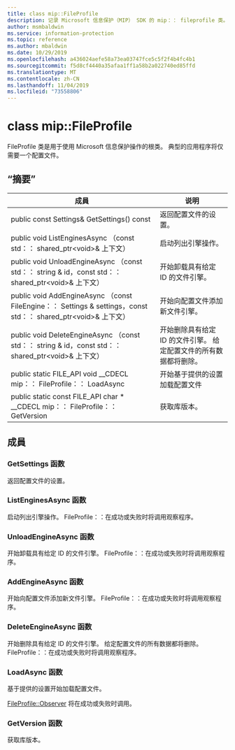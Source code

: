 ```yaml
---
title: class mip::FileProfile
description: 记录 Microsoft 信息保护（MIP） SDK 的 mip：： fileprofile 类。
author: msmbaldwin
ms.service: information-protection
ms.topic: reference
ms.author: mbaldwin
ms.date: 10/29/2019
ms.openlocfilehash: a436024aefe58a73ea03747fce5c5f2f4b4fc4b1
ms.sourcegitcommit: f5d8cf4440a35afaa1ff1a58b2a022740ed85ffd
ms.translationtype: MT
ms.contentlocale: zh-CN
ms.lasthandoff: 11/04/2019
ms.locfileid: "73558806"
---
```

# <a name="class-mipfileprofile"></a>class mip::FileProfile 
FileProfile 类是用于使用 Microsoft 信息保护操作的根类。
典型的应用程序将仅需要一个配置文件。
  
## <a name="summary"></a>“摘要”
 成員                        | 说明                                
--------------------------------|---------------------------------------------
public const Settings& GetSettings() const  |  返回配置文件的设置。
public void ListEnginesAsync （const std：： shared_ptr\<void\>& 上下文）  |  启动列出引擎操作。
public void UnloadEngineAsync （const std：： string & id，const std：： shared_ptr\<void\>& 上下文）  |  开始卸载具有给定 ID 的文件引擎。
public void AddEngineAsync （const FileEngine：： Settings & settings，const std：： shared_ptr\<void\>& 上下文）  |  开始向配置文件添加新文件引擎。
public void DeleteEngineAsync （const std：： string & id，const std：： shared_ptr\<void\>& 上下文）  |  开始删除具有给定 ID 的文件引擎。 给定配置文件的所有数据都将删除。
public static FILE_API void __CDECL mip：： FileProfile：： LoadAsync | 开始基于提供的设置加载配置文件
public static const FILE_API char * __CDECL mip：： FileProfile：： GetVersion | 获取库版本。

## <a name="members"></a>成員
  
### <a name="getsettings-function"></a>GetSettings 函数
返回配置文件的设置。
  
### <a name="listenginesasync-function"></a>ListEnginesAsync 函数
启动列出引擎操作。
FileProfile：：在成功或失败时将调用观察程序。
  
### <a name="unloadengineasync-function"></a>UnloadEngineAsync 函数
开始卸载具有给定 ID 的文件引擎。
FileProfile：：在成功或失败时将调用观察程序。
  
### <a name="addengineasync-function"></a>AddEngineAsync 函数
开始向配置文件添加新文件引擎。
FileProfile：：在成功或失败时将调用观察程序。
  
### <a name="deleteengineasync-function"></a>DeleteEngineAsync 函数
开始删除具有给定 ID 的文件引擎。 给定配置文件的所有数据都将删除。
FileProfile：：在成功或失败时将调用观察程序。

### <a name="loadasync-function"></a>LoadAsync 函数
基于提供的设置开始加载配置文件。

[FileProfile::Observer](class_mip_fileprofile_observer.md) 将在成功或失败时调用。

### <a name="getversion-function"></a>GetVersion 函数
获取库版本。